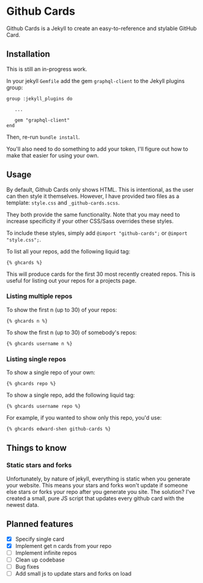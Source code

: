 # Github Cards

Github Cards is a Jekyll to create an easy-to-reference and stylable GitHub Card.

## Installation

This is still an in-progress work.

In your jekyll `Gemfile` add the gem `graphql-client` to the Jekyll plugins group:

```
group :jekyll_plugins do

   ...

   gem "graphql-client"
end
```

Then, re-run `bundle install`.

You'll also need to do something to add your token, I'll figure out how to make that easier for using your own.

## Usage

By default, Github Cards only shows HTML. This is intentional, as the user can then style it themselves. However,
I have provided two files as a template: `style.css` and `_github-cards.scss`.

They both provide the same functionality. Note that you may need to increase specificity if your other CSS/Sass
overrides these styles.

To include these styles, simply add `@import "github-cards";` or `@import "style.css";`.


To list all your repos, add the following liquid tag:
```
{% ghcards %}
```
This will produce cards for the first 30 most recently created repos. This is useful for listing out your repos for a projects page.

### Listing multiple repos
To show the first n (up to 30) of your repos:
```
{% ghcards n %}
```

To show the first n (up to 30) of somebody's repos:
```
{% ghcards username n %}
```

### Listing single repos
To show a single repo of your own:
```
{% ghcards repo %}
```

To show a single repo, add the following liquid tag:
```
{% ghcards username repo %}
```
For example, if you wanted to show only this repo, you'd use:
```
{% ghcards edward-shen github-cards %}
```

## Things to know

### Static stars and forks
Unfortunately, by nature of jekyll, everything is static when you generate your website.
This means your stars and forks won't update if someone else stars or forks your repo
after you generate you site. The solution? I've created a small, pure JS script that updates every
github card with the newest data.

## Planned features
- [x] Specify single card
- [x] Implement get n cards from your repo
- [ ] Implement infinite repos
- [ ] Clean up codebase
- [ ] Bug fixes
- [ ] Add small js to update stars and forks on load
